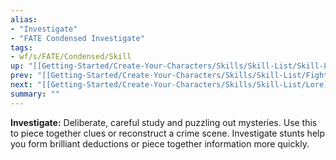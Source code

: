 ```yaml
---
alias:
- "Investigate"
- "FATE Condensed Investigate"
tags:
- wf/s/FATE/Condensed/Skill
up: "[[Getting-Started/Create-Your-Characters/Skills/Skill-List/Skill-List]]"
prev: "[[Getting-Started/Create-Your-Characters/Skills/Skill-List/Fight]]"
next: "[[Getting-Started/Create-Your-Characters/Skills/Skill-List/Lore]]"
summary: ""
---
```

**Investigate:** Deliberate, careful study and puzzling out mysteries. Use this to piece together clues or reconstruct a crime scene. Investigate stunts help you form brilliant deductions or piece together information more quickly.